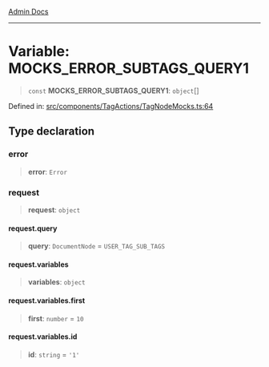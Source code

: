 [Admin Docs](/)

***

# Variable: MOCKS\_ERROR\_SUBTAGS\_QUERY1

> `const` **MOCKS\_ERROR\_SUBTAGS\_QUERY1**: `object`[]

Defined in: [src/components/TagActions/TagNodeMocks.ts:64](https://github.com/Aad1tya27/talawa-admin/blob/dd4a08e622d0fa38bcf9758a530e8cdf917dbac8/src/components/TagActions/TagNodeMocks.ts#L64)

## Type declaration

### error

> **error**: `Error`

### request

> **request**: `object`

#### request.query

> **query**: `DocumentNode` = `USER_TAG_SUB_TAGS`

#### request.variables

> **variables**: `object`

#### request.variables.first

> **first**: `number` = `10`

#### request.variables.id

> **id**: `string` = `'1'`
